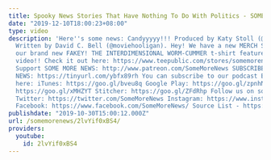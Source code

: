 ```yaml
---
title: Spooky News Stories That Have Nothing To Do With Politics - SOME MORGUE NEWS
date: "2019-12-10T18:00:23+08:00"
type: video
description: 'Here''s some news: Candyyyyy!!! Produced by Katy Stoll (@KatyStoll).
  Written by David C. Bell (@moviehooligan). Hey! We have a new MERCH STORE including
  our brand new FAKEY! THE INTERDIMENSIONAL WORM-CUMMER t-shirt featured in today''s
  video!! Check it out here: https://www.teepublic.com/stores/somemorenews?ref_id=9949
  Support SOME MORE NEWS: http://www.patreon.com/SomeMoreNews SUBSCRIBE to SOME MORE
  NEWS: https://tinyurl.com/ybfx89rh You can subscribe to our podcast EVEN MORE NEWS
  here: iTunes: https://goo.gl/bveu8q Google Play: https://goo.gl/zpnhN9 Soundcloud:
  https://goo.gl/xMHZYT Stitcher: https://goo.gl/ZFdRhp Follow us on social Media!
  Twitter: https://twitter.com/SomeMoreNews Instagram: https://www.instagram.com/SomeMoreNews/
  Facebook: https://www.facebook.com/SomeMoreNews/ Source List - https://tinyurl.com/y32o83lo'
publishdate: "2019-10-30T15:00:12.000Z"
url: /somemorenews/2lvYif0xBS4/
providers:
  youtube:
    id: 2lvYif0xBS4
---
```

